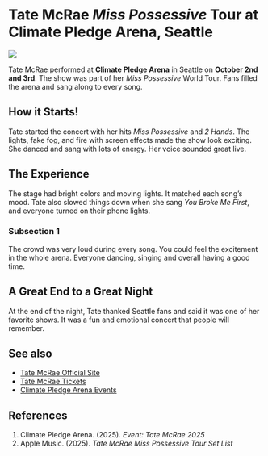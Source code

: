 # Tate McRae *Miss Possessive* Tour at Climate Pledge Arena, Seattle
![](https://climatepledgearena.com/wp-content/uploads/2025/02/Static_Digital_CPA_1600x900_TateMcRae_Leg2_2025_Regional_ClimatePledgeArena_1003.jpg)

Tate McRae performed at **Climate Pledge Arena** in Seattle on **October 2nd and 3rd**. The show was part of her *Miss Possessive* World Tour. Fans filled the arena and sang along to every song.

## How it Starts!
Tate started the concert with her hits *Miss Possessive* and *2 Hands*. The lights, fake fog, and fire with screen effects made the show look exciting. She danced and sang with lots of energy. Her voice sounded great live.

## The Experience
The stage had bright colors and moving lights. It matched each song’s mood. Tate also slowed things down when she sang *You Broke Me First*, and everyone turned on their phone lights.
### Subsection 1
The crowd was very loud during every song. You could feel the excitement in the whole arena. Everyone dancing, singing and overall having a good time.

## A Great End to a Great Night
At the end of the night, Tate thanked Seattle fans and said it was one of her favorite shows. It was a fun and emotional concert that people will remember. 

## See also
- [Tate McRae Official Site](https://www.tatemcrae.com/)
- [Tate McRae Tickets](https://www.ticketmaster.com/tate-mcrae-tickets/artist/2720246)
- [Climate Pledge Arena Events](https://climatepledgearena.com/events/)

## References
1. Climate Pledge Arena. (2025). *Event: Tate McRae 2025*
2. Apple Music. (2025). *Tate McRae Miss Possessive Tour Set List*